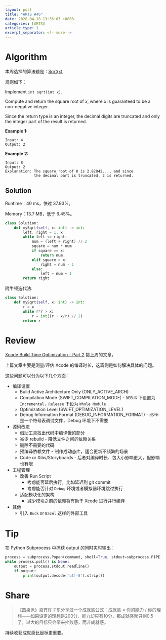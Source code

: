 ```yaml
---
layout: post
title: "ARTS #46"
date: 2020-04-18 13:36:03 +0800
categories: [ARTS]
article_type: 1
excerpt_separator: <!--more-->
---
```



# Algorithm

本周选择的算法题是：[Sqrt(x)](https://leetcode.com/problems/sqrtx/)

<!--more-->

规则如下：

Implement `int sqrt(int x)`.

Compute and return the square root of *x*, where *x* is guaranteed to be a non-negative integer.

Since the return type is an integer, the decimal digits are truncated and only the integer part of the result is returned.

**Example 1:**

```
Input: 4
Output: 2
```

**Example 2:**

```
Input: 8
Output: 2
Explanation: The square root of 8 is 2.82842..., and since 
             the decimal part is truncated, 2 is returned.
```

## Solution

Runtime：40 ms，快过 37.93%。

Memory：13.7 MB，低于 6.45%。

```python
class Solution:
    def mySqrt(self, x: int) -> int:
        left, right = 1, x
        while left <= right:
            num = (left + right) // 2
            square = num * num
            if square == x:
                return num
            elif square > x:
                right = num - 1
            else:
                left = num + 1
        return right
```

附牛顿迭代法:

```python
class Solution:
    def mySqrt(self, x: int) -> int:
        r = x
        while r*r > x:
            r = int((r + x/r) // 2)
        return r
```


# Review

[Xcode Build Time Optimization - Part 2](https://www.onswiftwings.com/posts/build-time-optimization-part2/)
接上周的文章。

上篇文章主要是测量/评估 Xcode 的编译时长，这篇则是如何解决具体的问题。

这些问题可以分为以下几个方面：

- 编译设置
  - Build Active Architecture Only (ONLY_ACTIVE_ARCH)
  - Compilation Mode (SWIFT_COMPILATION_MODE) - `DEBUG` 下设置为 `Incremental`，`Release` 下设为 `Whole Module`
  - Optimization Level (SWIFT_OPTIMIZATION_LEVEL)
  - Debug Information Format (DEBUG_INFORMATION_FORMAT) - `dSYM` 是一个符号表调试文件，Debug 环境下不需要
- 源码改进
  - 借助工具找出代码中编译慢的部分
  - 减少 rebuild - 降低文件之间的依赖关系
  - 删除不需要的代码
  - 预编译依赖文件 - 制作成动态库，适合更新不频繁的场景
  - Code or Xibs/Storyboards - 后者对编译时长、包大小影响更大，但影响也有限
- 工程管理
  - 改善 Run Script
    - 考虑能否延后执行，比如延迟到 git commit
    - 考虑能否针对 `Debug` 环境或者模拟器环境跳过执行
  - 适配模块化的架构
    - 减少模块之前的依赖将有助于 Xcode 进行并行编译
- 其他
  - 引入 `Buck` or `Bazel` 这样的外部工具

# Tip

在 Python Subprocess 中捕获 output 的同时实时输出：

```python
process = subprocess.Popen(command, shell=True, stdout=subprocess.PIPE)
while process.poll() is None:
    output = process.stdout.readline()
    if output:
        print(output.decode('utf-8').strip())
```

# Share

> 《圆桌派》嘉宾许子东分享过一个成就感公式：成就感 = 你的能力 / 你的理想——如果设定的理想是200分，能力却只有10分，那成就感就只剩0.5了，过大的目标只会带来挫败感，而非成就感。

持续收获成就感比目标更重要。